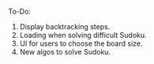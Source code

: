 To-Do:

1. Display backtracking steps.
2. Loading when solving difficult Sudoku.
3. UI for users to choose the board size.
4. New algos to solve Sudoku.
